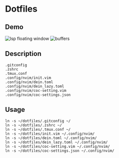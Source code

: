 Dotfiles
====

## Demo
![lsp floating window](https://github.com/joeeee44/dotfiles/wiki/images/coc.nvim.gif)
![buffers](https://github.com/joeeee44/dotfiles/wiki/images/coc.nvim.png)

## Description
    .gitconfig  
    .zshrc  
    .tmux.conf  
    .config/nvim/init.vim  
    .config/nvim/dein.toml  
    .config/nvim/dein_lazy.toml  
    .config/nvim/coc-setting.vim  
    .config/nvim/coc-settings.json  

## Usage
    ln -s ~/dotfiles/.gitconfig ~/  
    ln -s ~/dotfiles/.zshrc ~/  
    ln -s ~/dotfiles/.tmux.conf ~/  
    ln -s ~/dotfiles/init.vim ~/.config/nvim/  
    ln -s ~/dotfiles/dein.toml ~/.config/nvim/  
    ln -s ~/dotfiles/dein_lazy.toml ~/.config/nvim/  
    ln -s ~/dotfiles/coc-setting.vim ~/.config/nvim/  
    ln -s ~/dotfiles/coc-settings.json ~/.config/nvim/  
